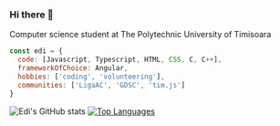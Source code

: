 ### Hi there 👋

<p>Computer science student at The Polytechnic University of Timisoara</p>

```javascript
const edi = {
  code: [Javascript, Typescript, HTML, CSS, C, C++],
  frameworkOfChoice: Angular,
  hobbies: ['coding', 'volunteering'],
  communities: ['LigaAC', 'GDSC', 'tim.js']
}
```

![Edi's GitHub stats](https://github-readme-stats.vercel.app/api?username=edi334&count_private=true)
[![Top Languages](https://github-readme-stats.vercel.app/api/top-langs/?username=edi334)](https://github.com/anuraghazra/github-readme-stats)




